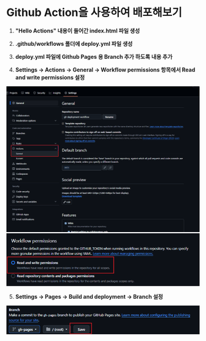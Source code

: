 # Github Action을 사용하여 배포해보기

1. **"Hello Actions" 내용이 들어간 index.html 파일 생성**

2. **.github/workflows 폴더에 deploy.yml 파일 생성**

3. **deploy.yml 파일에 Github Pages 용 Branch 추가 하도록 내용 추가**

4. **Settings -> Actions -> General -> Workflow permissions 항목에서 Read and write permissions 설정**

![1.](./img/Github_Action_push_403_error_fix_1.png)
![2.](./img/Github_Action_push_403_error_fix_2.png)

5. **Settings -> Pages -> Build and deployment -> Branch 설정**

![브랜치 설정](./img/2024-12-06%2013%2033%2044.png)